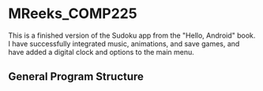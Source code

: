 MReeks_COMP225
==============

This is a finished version of the Sudoku app from the "Hello, Android" book. I have successfully integrated music, animations, and save games, and have added a digital clock and options to the main menu.

General Program Structure
---------------------------